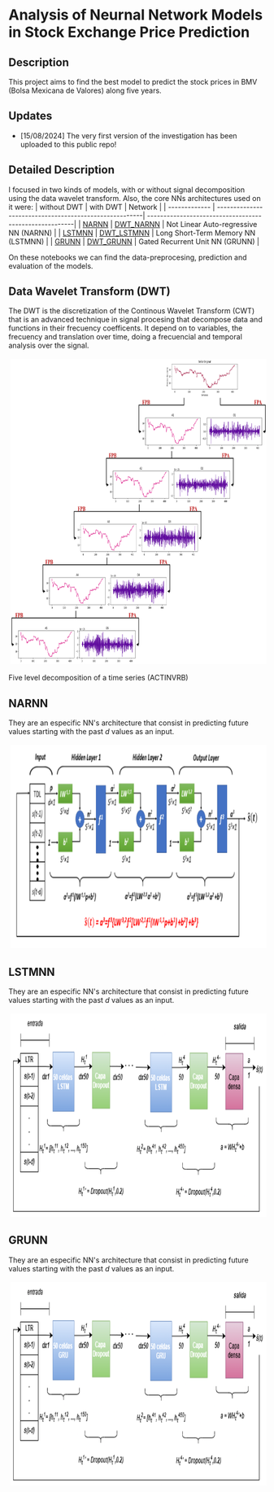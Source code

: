 # Analysis of Neurnal Network Models in Stock Exchange Price Prediction

## Description
This project aims to find the best model to predict the stock prices in BMV (Bolsa Mexicana de Valores) along five years.

## Updates
- [15/08/2024] The very first version of the investigation has been uploaded to this public repo!

## Detailed Description
I focused in two kinds of models, with or without signal decomposition using the data wavelet transform. Also, the core NNs architectures used on it were:
| without DWT      |                              with DWT                          |                              Network                          |
| ------------- | -------------------------------------------------------| -------------------------------------------------------| 
| [NARNN](https://github.com/MiguelAngelLiera/NN-Stock-Exchange-Pc-/blob/main/NARNN.ipynb) | [DWT_NARNN](https://github.com/MiguelAngelLiera/NN-Stock-Exchange-Pc-/blob/main/DWT_NARNN.ipynb)     | Not Linear Auto-regressive NN (NARNN)                   |
| [LSTMNN](https://github.com/MiguelAngelLiera/NN-Stock-Exchange-Pc-/blob/main/NARNN.ipynb) | [DWT_LSTMNN](https://github.com/MiguelAngelLiera/NN-Stock-Exchange-Pc-/blob/main/DWT_NARNN.ipynb)     | Long Short-Term Memory NN (LSTMNN)   | 
| [GRUNN](https://github.com/MiguelAngelLiera/NN-Stock-Exchange-Pc-/blob/main/NARNN.ipynb) | [DWT_GRUNN](https://github.com/MiguelAngelLiera/NN-Stock-Exchange-Pc-/blob/main/DWT_NARNN.ipynb)       | Gated Recurrent Unit NN (GRUNN)     |

On these notebooks we can find the data-preprocesing, prediction and evaluation of the models.

## Data Wavelet Transform (DWT)

The DWT is the discretization of the Continous Wavelet Transform (CWT) that is an advanced technique in signal procesing that decompose data and functions in their frecuency coefficents. It depend on to variables, the frecuency and translation over time, doing a frecuencial and temporal analysis over the signal.

<!---![image](imagenes/ACTINVRB_DWT_lvl1_5.png)-->
<p align="center">
  <img src="imagenes/ACTINVRB_DWT_lvl1_5.png" alt="NARNN Architecture" height="600" style="vertical-align:top; margin:4px">
</p>
Five level decomposition of a time series (ACTINVRB)

## NARNN
They are an especific NN's architecture that consist in predicting future values starting with the past *d* values as an input.
<p align="center">
  <img src="imagenes/DWT-NARRN.png" alt="NARNN Architecture" height="400" style="vertical-align:top; margin:4px">
</p>

## LSTMNN
They are an especific NN's architecture that consist in predicting future values starting with the past *d* values as an input.
<p align="center">
  <img src="imagenes/LSTMnn_arquitectura.png" alt="NARNN Architecture" height="400" style="vertical-align:top; margin:4px">
</p>

## GRUNN
They are an especific NN's architecture that consist in predicting future values starting with the past *d* values as an input.
<p align="center">
  <img src="imagenes/GRUnn_arquitectura.png" alt="NARNN Architecture" height="400" style="vertical-align:top; margin:4px">
</p>
<!--
# Efficiency
![image](pics/efficiency.png)
Comparison of method efficiency:

## Getting Started
### Environment Requirements

First, please make sure you have installed Conda. Then, our environment can be installed by:
```
conda create -n LTSF_Linear python=3.6.9
conda activate LTSF_Linear
pip install -r requirements.txt
```

### Data Preparation

You can obtain all the nine benchmarks from [Google Drive](https://drive.google.com/drive/folders/1ZOYpTUa82_jCcxIdTmyr0LXQfvaM9vIy) provided in Autoformer. All the datasets are well pre-processed and can be used easily.

```
mkdir dataset
```
**Please put them in the `./dataset` directory**

### Training Example
- In `scripts/ `, we provide the model implementation *Dlinear/Autoformer/Informer/Transformer*
- In `FEDformer/scripts/`, we provide the *FEDformer* implementation
- In `Pyraformer/scripts/`, we provide the *Pyraformer* implementation

For example:

To train the **LTSF-Linear** on **Exchange-Rate dataset**, you can use the script `scripts/EXP-LongForecasting/Linear/exchange_rate.sh`:
```
sh scripts/EXP-LongForecasting/Linear/exchange_rate.sh
```
It will start to train DLinear by default, the results will be shown in `logs/LongForecasting`. You can specify the name of the model in the script. (Linear, DLinear, NLinear)

All scripts about using LTSF-Linear on long forecasting task is in `scripts/EXP-LongForecasting/Linear/`, you can run them in a similar way. The default look-back window in scripts is 336, LTSF-Linear generally achieves better results with longer look-back window as dicussed in the paper. 

Scripts about look-back window size and long forecasting of FEDformer and Pyraformer are in `FEDformer/scripts` and `Pyraformer/scripts`, respectively. To run them, you need to first `cd FEDformer` or `cd Pyraformer`. Then, you can use sh to run them in a similar way. Logs will be stored in `logs/`.

Each experiment in `scripts/EXP-LongForecasting/Linear/` takes 5min-20min. For other Transformer scripts, since we put all related experiments in one script file, directly running them will take 8 hours per day. You can keep the experiments you are interested in and comment on the others. 

### Weights Visualization
As shown in our paper, the weights of LTSF-Linear can reveal some characteristics of the data, i.e., the periodicity. As an example, we provide the weight visualization of DLinear in `weight_plot.py`. To run the visualization, you need to input the model path (model_name) of DLinear (the model directory in `./checkpoint` by default). To obtain smooth and clear patterns, you can use the initialization we provided in the file of linear models.  

![image](pics/Visualization_DLinear.png)
## Citing

If you find this repository useful for your work, please consider citing it as follows:

```BibTeX
@inproceedings{Zeng2022AreTE,
  title={Are Transformers Effective for Time Series Forecasting?},
  author={Ailing Zeng and Muxi Chen and Lei Zhang and Qiang Xu},
  journal={Proceedings of the AAAI Conference on Artificial Intelligence},
  year={2023}
}
```

Please remember to cite all the datasets and compared methods if you use them in your experiments.-->
